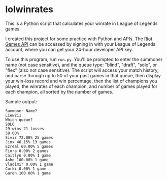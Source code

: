 # lolwinrates

This is a Python script that calculates your winrate in League of Legends games

I created this project for some practice with Python and APIs.  The [Riot Games API](https://developer.riotgames.com) can be accessed by signing in with your League of Legends account, where you can get your 24-hour developer API key.

To use this program, run `run.py`.  You'll be prompted to enter the summoner name (not case sensitive), and the queue type: "blind", "draft", "solo", or "flex" (also not case sensitive).  The script will access your match history, and parse through up to 50 of your past games in that queue, then display your win-loss record and win percentage, then the list of champions you played, the winrates of each champion, and number of games played for each champion, all sorted by the number of games.

Sample output:
```
Summoner Name?
Liew211
Which queue?
SOLO
29 wins 21 losses
58.00%
Sivir 72.00% 25 games
Jinx 46.15% 13 games
Ezreal 60.00% 5 games
Fiora 0.00% 2 games
Caitlyn 0.00% 1 game
Ashe 100.00% 1 game
Vladimir 0.00% 1 game
Corki 0.00% 1 game
Garen 100.00% 1 game
```
